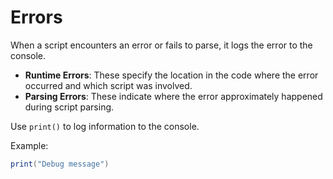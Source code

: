 # Errors

When a script encounters an error or fails to parse, it logs the error to the console.

- **Runtime Errors**: These specify the location in the code where the error occurred and which script was involved.
- **Parsing Errors**: These indicate where the error approximately happened during script parsing.

Use `print()` to log information to the console.

Example:

```lua
print("Debug message")
```
